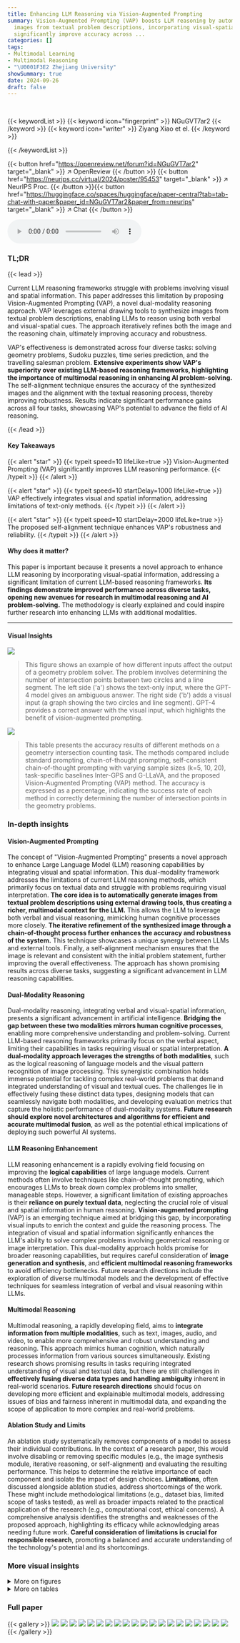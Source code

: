 ```yaml
---
title: Enhancing LLM Reasoning via Vision-Augmented Prompting
summary: Vision-Augmented Prompting (VAP) boosts LLM reasoning by automatically generating
  images from textual problem descriptions, incorporating visual-spatial clues to
  significantly improve accuracy across ...
categories: []
tags:
- Multimodal Learning
- Multimodal Reasoning
- "\U0001F3E2 Zhejiang University"
showSummary: true
date: 2024-09-26
draft: false
---
```


<br>

{{< keywordList >}}
{{< keyword icon="fingerprint" >}} NGuGVT7ar2 {{< /keyword >}}
{{< keyword icon="writer" >}} Ziyang Xiao et el. {{< /keyword >}}
 
{{< /keywordList >}}

{{< button href="https://openreview.net/forum?id=NGuGVT7ar2" target="_blank" >}}
↗ OpenReview
{{< /button >}}
{{< button href="https://neurips.cc/virtual/2024/poster/95453" target="_blank" >}}
↗ NeurIPS Proc.
{{< /button >}}{{< button href="https://huggingface.co/spaces/huggingface/paper-central?tab=tab-chat-with-paper&paper_id=NGuGVT7ar2&paper_from=neurips" target="_blank" >}}
↗ Chat
{{< /button >}}



<audio controls>
    <source src="https://ai-paper-reviewer.com/NGuGVT7ar2/podcast.wav" type="audio/wav">
    Your browser does not support the audio element.
</audio>


### TL;DR


{{< lead >}}

Current LLM reasoning frameworks struggle with problems involving visual and spatial information.  This paper addresses this limitation by proposing Vision-Augmented Prompting (VAP), a novel dual-modality reasoning approach.  VAP leverages external drawing tools to synthesize images from textual problem descriptions, enabling LLMs to reason using both verbal and visual-spatial cues.  The approach iteratively refines both the image and the reasoning chain, ultimately improving accuracy and robustness.

VAP's effectiveness is demonstrated across four diverse tasks: solving geometry problems, Sudoku puzzles, time series prediction, and the travelling salesman problem.  **Extensive experiments show VAP's superiority over existing LLM-based reasoning frameworks, highlighting the importance of multimodal reasoning in enhancing AI problem-solving.** The self-alignment technique ensures the accuracy of the synthesized images and the alignment with the textual reasoning process, thereby improving robustness.  Results indicate significant performance gains across all four tasks, showcasing VAP's potential to advance the field of AI reasoning.

{{< /lead >}}


#### Key Takeaways

{{< alert "star" >}}
{{< typeit speed=10 lifeLike=true >}} Vision-Augmented Prompting (VAP) significantly improves LLM reasoning performance. {{< /typeit >}}
{{< /alert >}}

{{< alert "star" >}}
{{< typeit speed=10 startDelay=1000 lifeLike=true >}} VAP effectively integrates visual and spatial information, addressing limitations of text-only methods. {{< /typeit >}}
{{< /alert >}}

{{< alert "star" >}}
{{< typeit speed=10 startDelay=2000 lifeLike=true >}} The proposed self-alignment technique enhances VAP's robustness and reliability. {{< /typeit >}}
{{< /alert >}}

#### Why does it matter?
This paper is important because it presents a novel approach to enhance LLM reasoning by incorporating visual-spatial information, addressing a significant limitation of current LLM-based reasoning frameworks.  **Its findings demonstrate improved performance across diverse tasks, opening new avenues for research in multimodal reasoning and AI problem-solving.** The methodology is clearly explained and could inspire further research into enhancing LLMs with additional modalities. 

------
#### Visual Insights



![](https://ai-paper-reviewer.com/NGuGVT7ar2/figures_1_1.jpg)

> This figure shows an example of how different inputs affect the output of a geometry problem solver.  The problem involves determining the number of intersection points between two circles and a line segment.  The left side ('a') shows the text-only input, where the GPT-4 model gives an ambiguous answer. The right side ('b') adds a visual input (a graph showing the two circles and line segment).  GPT-4 provides a correct answer with the visual input, which highlights the benefit of vision-augmented prompting.





![](https://ai-paper-reviewer.com/NGuGVT7ar2/tables_5_1.jpg)

> This table presents the accuracy results of different methods on a geometry intersection counting task.  The methods compared include standard prompting, chain-of-thought prompting, self-consistent chain-of-thought prompting with varying sample sizes (k=5, 10, 20), task-specific baselines Inter-GPS and G-LLaVA, and the proposed Vision-Augmented Prompting (VAP) method.  The accuracy is expressed as a percentage, indicating the success rate of each method in correctly determining the number of intersection points in the geometry problems.





### In-depth insights


#### Vision-Augmented Prompting
The concept of "Vision-Augmented Prompting" presents a novel approach to enhance Large Language Model (LLM) reasoning capabilities by integrating visual and spatial information.  This dual-modality framework addresses the limitations of current LLM reasoning methods, which primarily focus on textual data and struggle with problems requiring visual interpretation. **The core idea is to automatically generate images from textual problem descriptions using external drawing tools, thus creating a richer, multimodal context for the LLM.** This allows the LLM to leverage both verbal and visual reasoning, mimicking human cognitive processes more closely.  **The iterative refinement of the synthesized image through a chain-of-thought process further enhances the accuracy and robustness of the system.**  This technique showcases a unique synergy between LLMs and external tools. Finally, a self-alignment mechanism ensures that the image is relevant and consistent with the initial problem statement, further improving the overall effectiveness. The approach has shown promising results across diverse tasks, suggesting a significant advancement in LLM reasoning capabilities.

#### Dual-Modality Reasoning
Dual-modality reasoning, integrating verbal and visual-spatial information, presents a significant advancement in artificial intelligence.  **Bridging the gap between these two modalities mirrors human cognitive processes**, enabling more comprehensive understanding and problem-solving.  Current LLM-based reasoning frameworks primarily focus on the verbal aspect, limiting their capabilities in tasks requiring visual or spatial interpretation.  **A dual-modality approach leverages the strengths of both modalities**, such as the logical reasoning of language models and the visual pattern recognition of image processing.  This synergistic combination holds immense potential for tackling complex real-world problems that demand integrated understanding of visual and textual cues. The challenges lie in effectively fusing these distinct data types, designing models that can seamlessly navigate both modalities, and developing evaluation metrics that capture the holistic performance of dual-modality systems.  **Future research should explore novel architectures and algorithms for efficient and accurate multimodal fusion**, as well as the potential ethical implications of deploying such powerful AI systems.

#### LLM Reasoning Enhancement
LLM reasoning enhancement is a rapidly evolving field focusing on improving the **logical capabilities** of large language models.  Current methods often involve techniques like chain-of-thought prompting, which encourages LLMs to break down complex problems into smaller, manageable steps.  However, a significant limitation of existing approaches is their **reliance on purely textual data**, neglecting the crucial role of visual and spatial information in human reasoning.  **Vision-augmented prompting** (VAP) is an emerging technique aimed at bridging this gap, by incorporating visual inputs to enrich the context and guide the reasoning process.  The integration of visual and spatial information significantly enhances the LLM's ability to solve complex problems involving geometrical reasoning or image interpretation.  This dual-modality approach holds promise for broader reasoning capabilities, but requires careful consideration of **image generation and synthesis**, and **efficient multimodal reasoning frameworks** to avoid efficiency bottlenecks.  Future research directions include the exploration of diverse multimodal models and the development of effective techniques for seamless integration of verbal and visual reasoning within LLMs.

#### Multimodal Reasoning
Multimodal reasoning, a rapidly developing field, aims to **integrate information from multiple modalities**, such as text, images, audio, and video, to enable more comprehensive and robust understanding and reasoning.  This approach mimics human cognition, which naturally processes information from various sources simultaneously.  Existing research shows promising results in tasks requiring integrated understanding of visual and textual data, but there are still challenges in **effectively fusing diverse data types and handling ambiguity** inherent in real-world scenarios.  **Future research directions** should focus on developing more efficient and explainable multimodal models, addressing issues of bias and fairness inherent in multimodal data, and expanding the scope of application to more complex and real-world problems.

#### Ablation Study and Limits
An ablation study systematically removes components of a model to assess their individual contributions.  In the context of a research paper, this would involve disabling or removing specific modules (e.g., the image synthesis module, iterative reasoning, or self-alignment) and evaluating the resulting performance.  This helps to determine the relative importance of each component and isolate the impact of design choices.  **Limitations**, often discussed alongside ablation studies, address shortcomings of the work.  These might include methodological limitations (e.g., dataset bias, limited scope of tasks tested), as well as broader impacts related to the practical application of the research (e.g., computational cost, ethical concerns). A comprehensive analysis identifies the strengths and weaknesses of the proposed approach, highlighting its efficacy while acknowledging areas needing future work. **Careful consideration of limitations is crucial for responsible research**, promoting a balanced and accurate understanding of the technology's potential and its shortcomings.


### More visual insights

<details>
<summary>More on figures
</summary>


![](https://ai-paper-reviewer.com/NGuGVT7ar2/figures_1_2.jpg)

> This figure compares three different prompting methods: standard prompting, chain-of-thought prompting, and the proposed vision-augmented prompting (VAP).  Standard prompting provides the model with the input and expects a direct answer. Chain-of-thought prompting guides the model through a series of intermediate reasoning steps.  VAP extends the chain-of-thought approach by incorporating visual information, using an image synthesized from the input text, to enhance the model's reasoning process and ultimately arrive at a better answer.


![](https://ai-paper-reviewer.com/NGuGVT7ar2/figures_3_1.jpg)

> This figure showcases the results of solving a geometry problem using two different input methods: text-only and text with image.  The text-only input resulted in an ambiguous answer, while the text-with-image input produced the correct, precise answer. This highlights the benefit of incorporating visual information into the problem-solving process, analogous to how humans often use diagrams to aid in solving geometry problems.


![](https://ai-paper-reviewer.com/NGuGVT7ar2/figures_5_1.jpg)

> The figure shows the accuracy of different methods (Standard Prompting, Chain of Thought Prompting, Self-Consistent Chain of Thought Prompting with different sample sizes (k=5, 10, 20), and Vision-Augmented Prompting (VAP)) on the Geometry Intersection Counting task across varying numbers of shapes.  The x-axis represents the number of shapes involved in the problem, and the y-axis indicates the accuracy achieved by each method.  The plot reveals that VAP consistently outperforms other baselines, especially as the problem complexity increases with the number of shapes.


![](https://ai-paper-reviewer.com/NGuGVT7ar2/figures_6_1.jpg)

> This figure shows a geometry problem solved using two different input methods.  The first uses only text to describe the problem; GPT-4's answer is vague and incomplete. The second includes both text and an automatically generated image; in this case, GPT-4's answer is correct and precise. This illustrates the benefit of augmenting the prompt with visual information to improve the accuracy of LLM reasoning.


![](https://ai-paper-reviewer.com/NGuGVT7ar2/figures_7_1.jpg)

> This figure shows an example of a geometry problem solved using two different input methods: text-only and text with a synthesized image. The text-only input leads to an ambiguous answer, while the image-augmented input results in an accurate answer.  This highlights the benefit of incorporating visual information into problem-solving, especially for geometry problems.


![](https://ai-paper-reviewer.com/NGuGVT7ar2/figures_13_1.jpg)

> This figure shows an example of how using visual input in addition to textual input can improve the accuracy of solving a geometry problem.  The example problem is to determine the number of intersection points between two circles and a line segment.  The image on the left (a) shows the problem described purely with text. The GPT-4 model produces an ambiguous answer. The image on the right (b) shows the same problem, but this time with an accompanying image generated by the model.  GPT-4's answer is now accurate and precise because it can leverage the visual cues in the image.


![](https://ai-paper-reviewer.com/NGuGVT7ar2/figures_14_1.jpg)

> This figure shows an example of solving a geometry problem using two different input methods: text-only and text with a corresponding image.  The text-only input resulted in an ambiguous answer from GPT-4, while the input with the image resulted in a more accurate and complete answer. This highlights the benefit of incorporating visual information for improved reasoning.


![](https://ai-paper-reviewer.com/NGuGVT7ar2/figures_16_1.jpg)

> This figure shows an example of a geometry problem solved using both text-only input and text input with a corresponding image.  The text describes a geometry problem involving circles and a line. The left image shows the text-only input, producing an ambiguous answer. The right image includes a synthesized diagram from the description, allowing the model (GPT-4) to answer correctly.  This illustrates how visual information enhances problem solving and is analogous to human cognitive reasoning.


![](https://ai-paper-reviewer.com/NGuGVT7ar2/figures_16_2.jpg)

> This figure demonstrates how the addition of visual input improves the accuracy of LLM-based reasoning.  The same geometry problem is presented: finding the number of intersections between a circle, another circle, and a line.  When only textual input is given, GPT-4 provides an ambiguous and incomplete answer. However, when the same problem is presented with both text and a corresponding image, GPT-4 provides the correct answer, highlighting the value of integrating visual and spatial information for improved reasoning accuracy.


</details>




<details>
<summary>More on tables
</summary>


![](https://ai-paper-reviewer.com/NGuGVT7ar2/tables_7_1.jpg)
> This table presents the performance of different methods on the Traveling Salesman Problem (TSP) with 10 and 20 cities.  It compares traditional TSP solvers (Gurobi, Random, Nearest Neighbor, and Fastest Insertion) against LLM-based approaches (Standard Prompting, Chain-of-Thought, CoT with Self-Consistency, and Vision-Augmented Prompting). The metrics used for comparison are the average path length and the optimality gap (percentage difference from the optimal solution). The results show that VAP outperforms other LLM-based methods, achieving a smaller optimality gap, particularly when the number of cities increases.

![](https://ai-paper-reviewer.com/NGuGVT7ar2/tables_8_1.jpg)
> This table presents the integrity of images synthesized by the Vision-Augmented Prompting (VAP) framework across four different tasks: Geometry Intersection Counting, Sudoku Puzzle, Time Series Prediction, and Travelling Salesman Problem.  The 'Integrity' column shows the percentage of successfully generated images that correctly represent the described problem. The 'With Ground Truth Image' column shows the percentage improvement in accuracy when the ground truth image is used instead of the VAP-generated image.  This demonstrates the impact of image accuracy on the overall performance of the VAP framework.

![](https://ai-paper-reviewer.com/NGuGVT7ar2/tables_8_2.jpg)
> This table presents the results of an ablation study conducted to evaluate the impact of each component (high-level planning, iterative reasoning, and self-alignment) of the Vision-Augmented Prompting (VAP) framework on four different reasoning tasks: Geometry Intersection Counting, Sudoku Puzzle, Time Series Prediction, and Travelling Salesman Problem.  The results show the performance of the full VAP model and the performance when each component is removed.  It helps to understand the contribution of each module to the overall performance of the VAP system.

![](https://ai-paper-reviewer.com/NGuGVT7ar2/tables_17_1.jpg)
> This table presents a comparison of the time usage and accuracy of various methods across geometry and Sudoku tasks.  It shows that while VAP has a higher time usage than some baselines, it significantly improves accuracy in both tasks.  The table highlights the trade-off between computational cost and accuracy.

![](https://ai-paper-reviewer.com/NGuGVT7ar2/tables_17_2.jpg)
> This table compares the accuracy of different reasoning methods (Standard, CoT, CoT-SC, VAP) on a geometry intersection counting task using three different foundational LLMs (GPT-4v, GPT-4, LLaMA 3).  It shows that VAP consistently outperforms other methods across all three LLMs.

</details>




### Full paper

{{< gallery >}}
<img src="https://ai-paper-reviewer.com/NGuGVT7ar2/1.png" class="grid-w50 md:grid-w33 xl:grid-w25" />
<img src="https://ai-paper-reviewer.com/NGuGVT7ar2/2.png" class="grid-w50 md:grid-w33 xl:grid-w25" />
<img src="https://ai-paper-reviewer.com/NGuGVT7ar2/3.png" class="grid-w50 md:grid-w33 xl:grid-w25" />
<img src="https://ai-paper-reviewer.com/NGuGVT7ar2/4.png" class="grid-w50 md:grid-w33 xl:grid-w25" />
<img src="https://ai-paper-reviewer.com/NGuGVT7ar2/5.png" class="grid-w50 md:grid-w33 xl:grid-w25" />
<img src="https://ai-paper-reviewer.com/NGuGVT7ar2/6.png" class="grid-w50 md:grid-w33 xl:grid-w25" />
<img src="https://ai-paper-reviewer.com/NGuGVT7ar2/7.png" class="grid-w50 md:grid-w33 xl:grid-w25" />
<img src="https://ai-paper-reviewer.com/NGuGVT7ar2/8.png" class="grid-w50 md:grid-w33 xl:grid-w25" />
<img src="https://ai-paper-reviewer.com/NGuGVT7ar2/9.png" class="grid-w50 md:grid-w33 xl:grid-w25" />
<img src="https://ai-paper-reviewer.com/NGuGVT7ar2/10.png" class="grid-w50 md:grid-w33 xl:grid-w25" />
<img src="https://ai-paper-reviewer.com/NGuGVT7ar2/11.png" class="grid-w50 md:grid-w33 xl:grid-w25" />
<img src="https://ai-paper-reviewer.com/NGuGVT7ar2/12.png" class="grid-w50 md:grid-w33 xl:grid-w25" />
<img src="https://ai-paper-reviewer.com/NGuGVT7ar2/13.png" class="grid-w50 md:grid-w33 xl:grid-w25" />
<img src="https://ai-paper-reviewer.com/NGuGVT7ar2/14.png" class="grid-w50 md:grid-w33 xl:grid-w25" />
<img src="https://ai-paper-reviewer.com/NGuGVT7ar2/15.png" class="grid-w50 md:grid-w33 xl:grid-w25" />
<img src="https://ai-paper-reviewer.com/NGuGVT7ar2/16.png" class="grid-w50 md:grid-w33 xl:grid-w25" />
<img src="https://ai-paper-reviewer.com/NGuGVT7ar2/17.png" class="grid-w50 md:grid-w33 xl:grid-w25" />
<img src="https://ai-paper-reviewer.com/NGuGVT7ar2/18.png" class="grid-w50 md:grid-w33 xl:grid-w25" />
<img src="https://ai-paper-reviewer.com/NGuGVT7ar2/19.png" class="grid-w50 md:grid-w33 xl:grid-w25" />
<img src="https://ai-paper-reviewer.com/NGuGVT7ar2/20.png" class="grid-w50 md:grid-w33 xl:grid-w25" />
{{< /gallery >}}